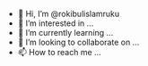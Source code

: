 - 👋 Hi, I’m @rokibulislamruku
- 👀 I’m interested in ...
- 🌱 I’m currently learning ...
- 💞️ I’m looking to collaborate on ...
- 📫 How to reach me ...

<!---
rokibulislamruku/rokibulislamruku is a ✨ special ✨ repository because its `README.md` (this file) appears on your GitHub profile.
You can click the Preview link to take a look at your changes.
--->
